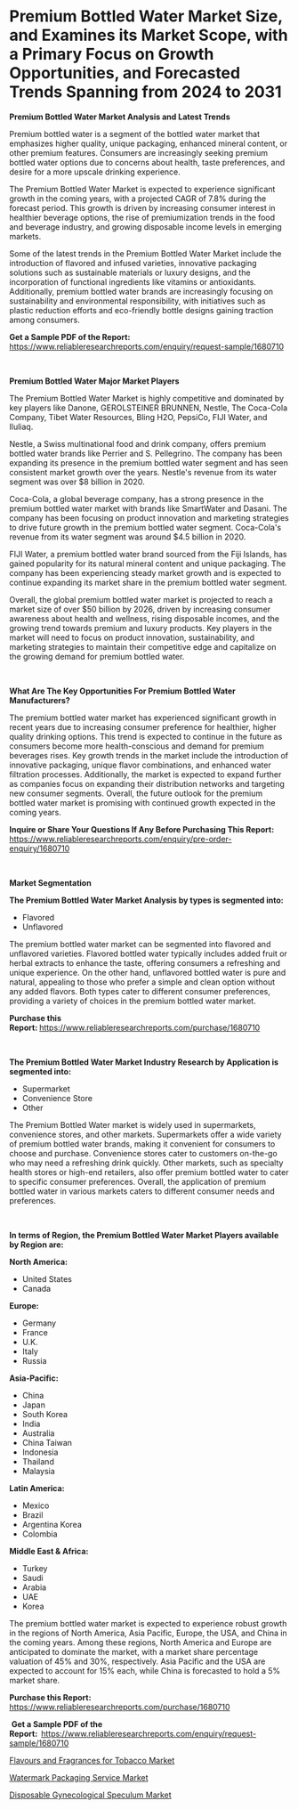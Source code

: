 <p><h1>Premium Bottled Water Market Size, and Examines its Market Scope, with a Primary Focus on Growth Opportunities, and Forecasted Trends Spanning from 2024 to 2031</h1></p><p><strong>Premium Bottled Water Market Analysis and Latest Trends</strong></p>
<p><p>Premium bottled water is a segment of the bottled water market that emphasizes higher quality, unique packaging, enhanced mineral content, or other premium features. Consumers are increasingly seeking premium bottled water options due to concerns about health, taste preferences, and desire for a more upscale drinking experience.</p><p>The Premium Bottled Water Market is expected to experience significant growth in the coming years, with a projected CAGR of 7.8% during the forecast period. This growth is driven by increasing consumer interest in healthier beverage options, the rise of premiumization trends in the food and beverage industry, and growing disposable income levels in emerging markets.</p><p>Some of the latest trends in the Premium Bottled Water Market include the introduction of flavored and infused varieties, innovative packaging solutions such as sustainable materials or luxury designs, and the incorporation of functional ingredients like vitamins or antioxidants. Additionally, premium bottled water brands are increasingly focusing on sustainability and environmental responsibility, with initiatives such as plastic reduction efforts and eco-friendly bottle designs gaining traction among consumers.</p></p>
<p><strong>Get a Sample PDF of the Report:&nbsp;</strong> <a href="https://www.reliableresearchreports.com/enquiry/request-sample/1680710">https://www.reliableresearchreports.com/enquiry/request-sample/1680710</a></p>
<p>&nbsp;</p>
<p><strong>Premium Bottled Water Major Market Players</strong></p>
<p><p>The Premium Bottled Water Market is highly competitive and dominated by key players like Danone, GEROLSTEINER BRUNNEN, Nestle, The Coca-Cola Company, Tibet Water Resources, Bling H2O, PepsiCo, FIJI Water, and Iluliaq. </p><p>Nestle, a Swiss multinational food and drink company, offers premium bottled water brands like Perrier and S. Pellegrino. The company has been expanding its presence in the premium bottled water segment and has seen consistent market growth over the years. Nestle's revenue from its water segment was over $8 billion in 2020.</p><p>Coca-Cola, a global beverage company, has a strong presence in the premium bottled water market with brands like SmartWater and Dasani. The company has been focusing on product innovation and marketing strategies to drive future growth in the premium bottled water segment. Coca-Cola's revenue from its water segment was around $4.5 billion in 2020.</p><p>FIJI Water, a premium bottled water brand sourced from the Fiji Islands, has gained popularity for its natural mineral content and unique packaging. The company has been experiencing steady market growth and is expected to continue expanding its market share in the premium bottled water segment.</p><p>Overall, the global premium bottled water market is projected to reach a market size of over $50 billion by 2026, driven by increasing consumer awareness about health and wellness, rising disposable incomes, and the growing trend towards premium and luxury products. Key players in the market will need to focus on product innovation, sustainability, and marketing strategies to maintain their competitive edge and capitalize on the growing demand for premium bottled water.</p></p>
<p>&nbsp;</p>
<p><strong>What Are The Key Opportunities For Premium Bottled Water Manufacturers?</strong></p>
<p><p>The premium bottled water market has experienced significant growth in recent years due to increasing consumer preference for healthier, higher quality drinking options. This trend is expected to continue in the future as consumers become more health-conscious and demand for premium beverages rises. Key growth trends in the market include the introduction of innovative packaging, unique flavor combinations, and enhanced water filtration processes. Additionally, the market is expected to expand further as companies focus on expanding their distribution networks and targeting new consumer segments. Overall, the future outlook for the premium bottled water market is promising with continued growth expected in the coming years.</p></p>
<p><strong>Inquire or Share Your Questions If Any Before Purchasing This Report:</strong> <a href="https://www.reliableresearchreports.com/enquiry/pre-order-enquiry/1680710">https://www.reliableresearchreports.com/enquiry/pre-order-enquiry/1680710</a></p>
<p>&nbsp;</p>
<p><strong>Market Segmentation</strong></p>
<p><strong>The Premium Bottled Water Market Analysis by types is segmented into:</strong></p>
<p><ul><li>Flavored</li><li>Unflavored</li></ul></p>
<p><p>The premium bottled water market can be segmented into flavored and unflavored varieties. Flavored bottled water typically includes added fruit or herbal extracts to enhance the taste, offering consumers a refreshing and unique experience. On the other hand, unflavored bottled water is pure and natural, appealing to those who prefer a simple and clean option without any added flavors. Both types cater to different consumer preferences, providing a variety of choices in the premium bottled water market.</p></p>
<p><strong>Purchase this Report:&nbsp;</strong><a href="https://www.reliableresearchreports.com/purchase/1680710">https://www.reliableresearchreports.com/purchase/1680710</a></p>
<p>&nbsp;</p>
<p><strong>The Premium Bottled Water Market Industry Research by Application is segmented into:</strong></p>
<p><ul><li>Supermarket</li><li>Convenience Store</li><li>Other</li></ul></p>
<p><p>The Premium Bottled Water market is widely used in supermarkets, convenience stores, and other markets. Supermarkets offer a wide variety of premium bottled water brands, making it convenient for consumers to choose and purchase. Convenience stores cater to customers on-the-go who may need a refreshing drink quickly. Other markets, such as specialty health stores or high-end retailers, also offer premium bottled water to cater to specific consumer preferences. Overall, the application of premium bottled water in various markets caters to different consumer needs and preferences.</p></p>
<p>&nbsp;</p>
<p><strong>In terms of Region, the Premium Bottled Water Market Players available by Region are:</strong></p>
<p>
    <p> <strong> North America: </strong>
        <ul>
            <li>United States</li>
            <li>Canada</li>
        </ul>
        </p> 
    <p> <strong> Europe: </strong>
        <ul>
            <li>Germany</li>
            <li>France</li>
            <li>U.K.</li>
            <li>Italy</li>
            <li>Russia</li>
        </ul>
        </p> 
    <p> <strong> Asia-Pacific: </strong>
        <ul>
            <li>China</li>
            <li>Japan</li>
            <li>South Korea</li>
            <li>India</li>
            <li>Australia</li>
            <li>China Taiwan</li>
            <li>Indonesia</li>
            <li>Thailand</li>
            <li>Malaysia</li>
        </ul>
        </p> 
    <p> <strong> Latin America: </strong>
        <ul>
            <li>Mexico</li>
            <li>Brazil</li>
            <li>Argentina Korea</li>
            <li>Colombia</li>
        </ul>
        </p> 
    <p> <strong> Middle East & Africa: </strong>
        <ul>
            <li>Turkey</li>
            <li>Saudi</li>
            <li>Arabia</li>
            <li>UAE</li>
            <li>Korea</li>
        </ul>
    </p>
    </p>
<p><p>The premium bottled water market is expected to experience robust growth in the regions of North America, Asia Pacific, Europe, the USA, and China in the coming years. Among these regions, North America and Europe are anticipated to dominate the market, with a market share percentage valuation of 45% and 30%, respectively. Asia Pacific and the USA are expected to account for 15% each, while China is forecasted to hold a 5% market share.</p></p>
<p><strong>Purchase this Report: </strong><a href="https://www.reliableresearchreports.com/purchase/1680710">https://www.reliableresearchreports.com/purchase/1680710</a></p>
<p>&nbsp;<strong>Get a Sample PDF of the Report:&nbsp;&nbsp;</strong><a href="https://www.reliableresearchreports.com/enquiry/request-sample/1680710">https://www.reliableresearchreports.com/enquiry/request-sample/1680710</a></p>
<p><strong></strong></p>
<p><p><a href="https://www.linkedin.com/pulse/flavours-fragrances-tobacco-market-size-2024-2031-global-a80qe?trackingId=L9eAqbmDqzOsDclnR9HiKQ%3D%3D">Flavours and Fragrances for Tobacco Market</a></p><p><a href="https://www.linkedin.com/pulse/watermark-packaging-service-market-size-share-amp-trends-analysis-noauf?trackingId=AFxzzaU2IdKf8TPl0fJtlA%3D%3D">Watermark Packaging Service Market</a></p><p><a href="https://www.linkedin.com/pulse/disposable-gynecological-speculum-market-provides-comprehensive-pld5f?trackingId=e54VVW3NI%2B4wScFdZRttKg%3D%3D">Disposable Gynecological Speculum Market</a></p></p>